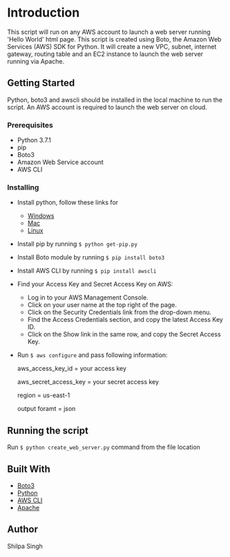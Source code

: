 
# Introduction
This script will run on any AWS account to launch a web server running 'Hello World' html page. This script is created using Boto, the Amazon Web Services (AWS) SDK for Python. It will create a new VPC, subnet, internet gateway, routing table and an EC2 instance to launch the web server running via Apache. 

## Getting Started
Python, boto3 and awscli should be installed in the local machine to run the script. An AWS account is required to launch the web server on cloud.

### Prerequisites
* Python 3.7.1
* pip
* Boto3
* Amazon Web Service account
* AWS CLI

### Installing

* Install python, follow these links for 	
	* [Windows](https://www.ics.uci.edu/~pattis/common/handouts/pythoneclipsejava/python.html)
	* [Mac](https://gist.github.com/patriciogonzalezvivo/77da993b14a48753efda)
	* [Linux](https://docs.aws.amazon.com/cli/latest/userguide/install-linux-python.html)

* Install pip by running `$ python get-pip.py`

* Install Boto module by running `$ pip install boto3`

* Install AWS CLI by running `$ pip install awscli`

* Find your Access Key and Secret Access Key on AWS:
	* Log in to your AWS Management Console.
	* Click on your user name at the top right of the page.
	* Click on the Security Credentials link from the drop-down menu.
	* Find the Access Credentials section, and copy the latest Access Key ID.
	* Click on the Show link in the same row, and copy the Secret Access Key.

* Run `$ aws configure` and pass following information:

    aws_access_key_id = your access key
    
	aws_secret_access_key = your secret access key
	
    region = us-east-1
	
    output foramt = json


## Running the script
Run `$ python create_web_server.py` command from the file location

## Built With
* [Boto3](https://boto3.amazonaws.com/v1/documentation/api/latest/index.html)
* [Python](https://www.python.org/)
* [AWS CLI](https://aws.amazon.com/cli/)
* [Apache](https://httpd.apache.org/)

## Author
Shilpa Singh


```python

```
